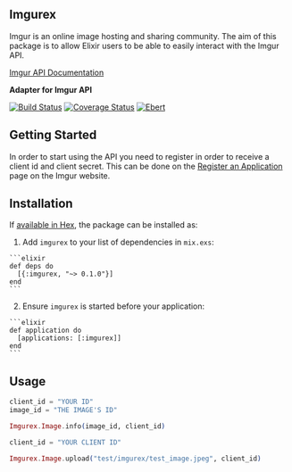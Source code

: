 ## Imgurex

Imgur is an online image hosting and sharing community. The aim of this package is to allow Elixir users to be able to easily interact with the Imgur API.

[Imgur API Documentation](https://api.imgur.com/)

**Adapter for Imgur API**

[![Build Status](https://travis-ci.org/shdblowers/imgurex.svg?branch=master)](https://travis-ci.org/shdblowers/imgurex) [![Coverage Status](https://coveralls.io/repos/github/shdblowers/imgurex/badge.svg?branch=master)](https://coveralls.io/github/shdblowers/imgurex?branch=master) [![Ebert](https://ebertapp.io/github/shdblowers/imgurex.svg)](https://ebertapp.io/github/shdblowers/imgurex)

## Getting Started

In order to start using the API you need to register in order to receive a client id and client secret. This can be done on the [Register an Application](https://api.imgur.com/oauth2/addclient?) page on the Imgur website.

## Installation

If [available in Hex](https://hex.pm/docs/publish), the package can be installed as:

  1. Add `imgurex` to your list of dependencies in `mix.exs`:

    ```elixir
    def deps do
      [{:imgurex, "~> 0.1.0"}]
    end
    ```

  2. Ensure `imgurex` is started before your application:

    ```elixir
    def application do
      [applications: [:imgurex]]
    end
    ```

## Usage

```elixir
client_id = "YOUR ID"
image_id = "THE IMAGE'S ID"

Imgurex.Image.info(image_id, client_id)
```

```elixir
client_id = "YOUR CLIENT ID"

Imgurex.Image.upload("test/imgurex/test_image.jpeg", client_id)
```
